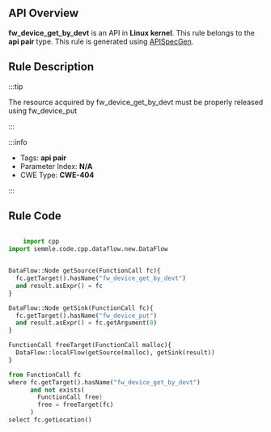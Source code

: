 ---
---


## API Overview
**fw_device_get_by_devt** is an API in **Linux kernel**. This rule belongs to the **api pair** type. This rule is generated using [APISpecGen](../../tools/APISpecGen).
## Rule Description

:::tip

The resource acquired by fw_device_get_by_devt must be properly released using fw_device_put

:::

:::info

- Tags: **api pair**
- Parameter Index: **N/A**
- CWE Type: **CWE-404**

:::

## Rule Code
```python

    import cpp
import semmle.code.cpp.dataflow.new.DataFlow


DataFlow::Node getSource(FunctionCall fc){
  fc.getTarget().hasName("fw_device_get_by_devt")
  and result.asExpr() = fc
}

DataFlow::Node getSink(FunctionCall fc){
  fc.getTarget().hasName("fw_device_put")
  and result.asExpr() = fc.getArgument(0)
}

FunctionCall freeTarget(FunctionCall malloc){
  DataFlow::localFlow(getSource(malloc), getSink(result))
}

from FunctionCall fc
where fc.getTarget().hasName("fw_device_get_by_devt")
      and not exists(
        FunctionCall free| 
        free = freeTarget(fc)
      )
select fc.getLocation()

    
```